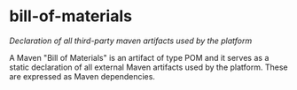 # bill-of-materials
_Declaration of all third-party maven artifacts used by the platform_

A Maven "Bill of Materials" is an artifact of type POM and it serves as a static declaration of all external Maven artifacts used by the platform. These are expressed as Maven dependencies.

 
